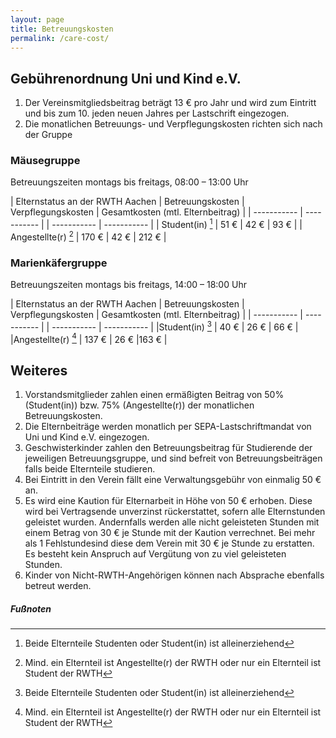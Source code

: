 ```yaml
---
layout: page
title: Betreuungskosten
permalink: /care-cost/
---
```


## Gebührenordnung Uni und Kind e.V.
1. Der Vereinsmitgliedsbeitrag beträgt 13 € pro Jahr und wird zum Eintritt und bis zum 10. jeden neuen Jahres per Lastschrift eingezogen.
2. Die monatlichen Betreuungs- und Verpflegungskosten richten sich nach der Gruppe

### Mäusegruppe 
Betreuungszeiten montags bis freitags, 08:00 – 13:00 Uhr

| Elternstatus an der RWTH Aachen | Betreuungskosten	| Verpflegungskosten | Gesamtkosten (mtl. Elternbeitrag) |
| ----------- | ----------- | | ----------- | ----------- |
| Student(in) [^1]	| 51 €	| 42 €	| 93 € |
| Angestellte(r) [^2]	| 170 €	| 42 €	| 212 € |

### Marienkäfergruppe 
Betreuungszeiten montags bis freitags, 14:00 – 18:00 Uhr

| Elternstatus an der RWTH Aachen | Betreuungskosten	| Verpflegungskosten | Gesamtkosten (mtl. Elternbeitrag) |
| ----------- | ----------- | | ----------- | ----------- |
|Student(in) [^1] | 40 € | 26 € | 66 € |
|Angestellte(r) [^2] | 137 € | 26 € |163 € |

## Weiteres
1. Vorstandsmitglieder zahlen einen ermäßigten Beitrag von 50% (Student(in)) bzw. 75% (Angestellte(r)) der monatlichen Betreuungskosten.
2. Die Elternbeiträge werden monatlich per SEPA-Lastschriftmandat von Uni und Kind e.V. eingezogen.
3. Geschwisterkinder zahlen den Betreuungsbeitrag für Studierende der jeweiligen Betreuungsgruppe, und sind befreit von Betreuungsbeiträgen falls beide Elternteile studieren.
4. Bei Eintritt in den Verein fällt eine Verwaltungsgebühr von einmalig 50 € an.
5. Es wird eine Kaution für Elternarbeit in Höhe von 50 € erhoben. Diese wird bei Vertragsende unverzinst rückerstattet, sofern alle Elternstunden geleistet wurden. Andernfalls werden alle nicht geleisteten Stunden mit einem Betrag von 30 € je Stunde mit der Kaution verrechnet. Bei mehr als 1 Fehlstundesind diese dem Verein mit 30 € je Stunde zu erstatten. Es besteht kein Anspruch auf Vergütung von zu viel geleisteten Stunden.
6. Kinder von Nicht-RWTH-Angehörigen können nach Absprache ebenfalls betreut werden.

##### Fußnoten
[^1]: Beide Elternteile Studenten oder Student(in) ist alleinerziehend
[^2]: Mind. ein Elternteil ist Angestellte(r) der RWTH oder nur ein Elternteil ist Student der RWTH
